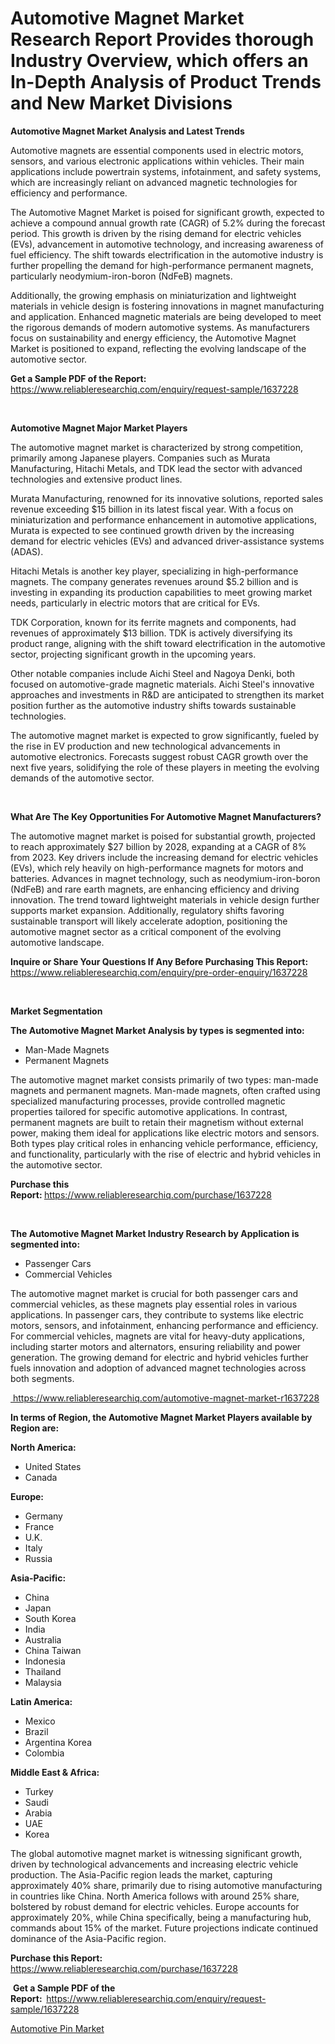 <p><h1>Automotive Magnet Market Research Report Provides thorough Industry Overview, which offers an In-Depth Analysis of Product Trends and New Market Divisions</h1></p><p><strong>Automotive Magnet Market Analysis and Latest Trends</strong></p>
<p><p>Automotive magnets are essential components used in electric motors, sensors, and various electronic applications within vehicles. Their main applications include powertrain systems, infotainment, and safety systems, which are increasingly reliant on advanced magnetic technologies for efficiency and performance.</p><p>The Automotive Magnet Market is poised for significant growth, expected to achieve a compound annual growth rate (CAGR) of 5.2% during the forecast period. This growth is driven by the rising demand for electric vehicles (EVs), advancement in automotive technology, and increasing awareness of fuel efficiency. The shift towards electrification in the automotive industry is further propelling the demand for high-performance permanent magnets, particularly neodymium-iron-boron (NdFeB) magnets.</p><p>Additionally, the growing emphasis on miniaturization and lightweight materials in vehicle design is fostering innovations in magnet manufacturing and application. Enhanced magnetic materials are being developed to meet the rigorous demands of modern automotive systems. As manufacturers focus on sustainability and energy efficiency, the Automotive Magnet Market is positioned to expand, reflecting the evolving landscape of the automotive sector.</p></p>
<p><strong>Get a Sample PDF of the Report:&nbsp;</strong> <a href="https://www.reliableresearchiq.com/enquiry/request-sample/1637228?utm_campaign=3139&utm_medium=2&utm_source=Github&utm_content=ia&utm_term=30032025&utm_id=automotive-magnet">https://www.reliableresearchiq.com/enquiry/request-sample/1637228</a></p>
<p>&nbsp;</p>
<p><strong>Automotive Magnet Major Market Players</strong></p>
<p><p>The automotive magnet market is characterized by strong competition, primarily among Japanese players. Companies such as Murata Manufacturing, Hitachi Metals, and TDK lead the sector with advanced technologies and extensive product lines. </p><p>Murata Manufacturing, renowned for its innovative solutions, reported sales revenue exceeding $15 billion in its latest fiscal year. With a focus on miniaturization and performance enhancement in automotive applications, Murata is expected to see continued growth driven by the increasing demand for electric vehicles (EVs) and advanced driver-assistance systems (ADAS).</p><p>Hitachi Metals is another key player, specializing in high-performance magnets. The company generates revenues around $5.2 billion and is investing in expanding its production capabilities to meet growing market needs, particularly in electric motors that are critical for EVs. </p><p>TDK Corporation, known for its ferrite magnets and components, had revenues of approximately $13 billion. TDK is actively diversifying its product range, aligning with the shift toward electrification in the automotive sector, projecting significant growth in the upcoming years.</p><p>Other notable companies include Aichi Steel and Nagoya Denki, both focused on automotive-grade magnetic materials. Aichi Steel's innovative approaches and investments in R&D are anticipated to strengthen its market position further as the automotive industry shifts towards sustainable technologies.</p><p>The automotive magnet market is expected to grow significantly, fueled by the rise in EV production and new technological advancements in automotive electronics. Forecasts suggest robust CAGR growth over the next five years, solidifying the role of these players in meeting the evolving demands of the automotive sector.</p></p>
<p>&nbsp;</p>
<p><strong>What Are The Key Opportunities For Automotive Magnet Manufacturers?</strong></p>
<p><p>The automotive magnet market is poised for substantial growth, projected to reach approximately $27 billion by 2028, expanding at a CAGR of 8% from 2023. Key drivers include the increasing demand for electric vehicles (EVs), which rely heavily on high-performance magnets for motors and batteries. Advances in magnet technology, such as neodymium-iron-boron (NdFeB) and rare earth magnets, are enhancing efficiency and driving innovation. The trend toward lightweight materials in vehicle design further supports market expansion. Additionally, regulatory shifts favoring sustainable transport will likely accelerate adoption, positioning the automotive magnet sector as a critical component of the evolving automotive landscape.</p></p>
<p><strong>Inquire or Share Your Questions If Any Before Purchasing This Report:</strong> <a href="https://www.reliableresearchiq.com/enquiry/pre-order-enquiry/1637228?utm_campaign=3139&utm_medium=2&utm_source=Github&utm_content=ia&utm_term=30032025&utm_id=automotive-magnet">https://www.reliableresearchiq.com/enquiry/pre-order-enquiry/1637228</a></p>
<p>&nbsp;</p>
<p><strong>Market Segmentation</strong></p>
<p><strong>The Automotive Magnet Market Analysis by types is segmented into:</strong></p>
<p><ul><li>Man-Made Magnets</li><li>Permanent Magnets</li></ul></p>
<p><p>The automotive magnet market consists primarily of two types: man-made magnets and permanent magnets. Man-made magnets, often crafted using specialized manufacturing processes, provide controlled magnetic properties tailored for specific automotive applications. In contrast, permanent magnets are built to retain their magnetism without external power, making them ideal for applications like electric motors and sensors. Both types play critical roles in enhancing vehicle performance, efficiency, and functionality, particularly with the rise of electric and hybrid vehicles in the automotive sector.</p></p>
<p><strong>Purchase this Report:&nbsp;</strong><a href="https://www.reliableresearchiq.com/purchase/1637228?utm_campaign=3139&utm_medium=2&utm_source=Github&utm_content=ia&utm_term=30032025&utm_id=automotive-magnet">https://www.reliableresearchiq.com/purchase/1637228</a></p>
<p>&nbsp;</p>
<p><strong>The Automotive Magnet Market Industry Research by Application is segmented into:</strong></p>
<p><ul><li>Passenger Cars</li><li>Commercial Vehicles</li></ul></p>
<p><p>The automotive magnet market is crucial for both passenger cars and commercial vehicles, as these magnets play essential roles in various applications. In passenger cars, they contribute to systems like electric motors, sensors, and infotainment, enhancing performance and efficiency. For commercial vehicles, magnets are vital for heavy-duty applications, including starter motors and alternators, ensuring reliability and power generation. The growing demand for electric and hybrid vehicles further fuels innovation and adoption of advanced magnet technologies across both segments.</p></p>
<p><a href="https://www.reliableresearchiq.com/automotive-magnet-market-r1637228?utm_campaign=3139&utm_medium=2&utm_source=Github&utm_content=ia&utm_term=30032025&utm_id=automotive-magnet">&nbsp;https://www.reliableresearchiq.com/automotive-magnet-market-r1637228</a></p>
<p><strong>In terms of Region, the Automotive Magnet Market Players available by Region are:</strong></p>
<p>
    <p> <strong> North America: </strong>
        <ul>
            <li>United States</li>
            <li>Canada</li>
        </ul>
        </p> 
    <p> <strong> Europe: </strong>
        <ul>
            <li>Germany</li>
            <li>France</li>
            <li>U.K.</li>
            <li>Italy</li>
            <li>Russia</li>
        </ul>
        </p> 
    <p> <strong> Asia-Pacific: </strong>
        <ul>
            <li>China</li>
            <li>Japan</li>
            <li>South Korea</li>
            <li>India</li>
            <li>Australia</li>
            <li>China Taiwan</li>
            <li>Indonesia</li>
            <li>Thailand</li>
            <li>Malaysia</li>
        </ul>
        </p> 
    <p> <strong> Latin America: </strong>
        <ul>
            <li>Mexico</li>
            <li>Brazil</li>
            <li>Argentina Korea</li>
            <li>Colombia</li>
        </ul>
        </p> 
    <p> <strong> Middle East & Africa: </strong>
        <ul>
            <li>Turkey</li>
            <li>Saudi</li>
            <li>Arabia</li>
            <li>UAE</li>
            <li>Korea</li>
        </ul>
    </p>
    </p>
<p><p>The global automotive magnet market is witnessing significant growth, driven by technological advancements and increasing electric vehicle production. The Asia-Pacific region leads the market, capturing approximately 40% share, primarily due to rising automotive manufacturing in countries like China. North America follows with around 25% share, bolstered by robust demand for electric vehicles. Europe accounts for approximately 20%, while China specifically, being a manufacturing hub, commands about 15% of the market. Future projections indicate continued dominance of the Asia-Pacific region.</p></p>
<p><strong>Purchase this Report: </strong><a href="https://www.reliableresearchiq.com/purchase/1637228?utm_campaign=3139&utm_medium=2&utm_source=Github&utm_content=ia&utm_term=30032025&utm_id=automotive-magnet">https://www.reliableresearchiq.com/purchase/1637228</a></p>
<p>&nbsp;<strong>Get a Sample PDF of the Report:&nbsp;&nbsp;</strong><a href="https://www.reliableresearchiq.com/enquiry/request-sample/1637228?utm_campaign=3139&utm_medium=2&utm_source=Github&utm_content=ia&utm_term=30032025&utm_id=automotive-magnet">https://www.reliableresearchiq.com/enquiry/request-sample/1637228</a></p>
<p><strong></strong></p>
<p><p><a href="https://github.com/ziwersekos/Market-Research-Report-List-1/blob/main/automotive-pin-market.md?utm_campaign=3139&utm_medium=2&utm_source=Github&utm_content=ia&utm_term=30032025&utm_id=automotive-magnet">Automotive Pin Market</a></p></p>